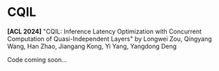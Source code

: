 # CQIL

**[ACL 2024]** "CQIL: Inference Latency Optimization with Concurrent Computation of Quasi-Independent Layers" by Longwei Zou, Qingyang Wang, Han Zhao, Jiangang Kong, Yi Yang, Yangdong Deng

Code coming soon...
